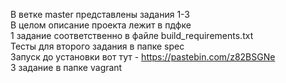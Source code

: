 В ветке master представлены задания 1-3  
В целом описание проекта лежит в пдфке  
1 задание соответственно в файле build_requirements.txt  
Тесты для второго задания в папке spec  
Запуск до установки вот тут - https://pastebin.com/z82BSGNe  
3 задание в папке vagrant  

